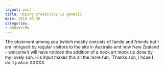 ```yaml
---
layout: post
title: Hoping creativity is genetic
date: 2010-10-30
categories:
- NaNoWriMo
---
```


The observant among you (which mostly consists of family and friends but I am intrigued by regular visitors to the site in Australia and now New Zealand - welcome!) will have noticed the addition of a book art mock up done by my lovely son. His input makes this all the more fun.  Thanks son, I hope I do it justice XXXXX.
